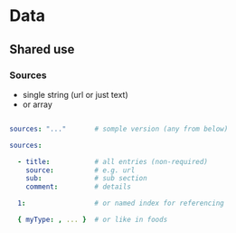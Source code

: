 # Data


Shared use
----------------------------------------------------------

### Sources

- single string (url or just text)
- or array

```yaml

sources: "..."       # somple version (any from below)

sources:

  - title:           # all entries (non-required)
    source:          # e.g. url
    sub:             # sub section
    comment:         # details

  1:                 # or named index for referencing

  { myType: , ... }  # or like in foods
```
